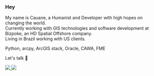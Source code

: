 ### Hey

My name is Cauane, a Humanist and Developer with high hopes on changing the world. <br/>
Currently working with GIS technologies and software development at Bizpoke, an HD Spatial Offshore company. <br/>
Living in Brazil working with US clients.

Python, arcpy, ArcGIS stack, Oracle, CAWA, FME

Let's talk 💬

<a href="https://www.linkedin.com/in/CauaneAndrade"><img src="https://img.shields.io/badge/CauaneAndrade-0077B5?style=&logo=linkedin&logoColor=white" /> </a>
<a href="mailto:cauane.emanuela@hotmail.com"> <img src="https://img.shields.io/badge/cauane.emanuela@hotmail.com-0078D4?style=&logo=microsoft-outlook&logoColor=white" /> </a>
